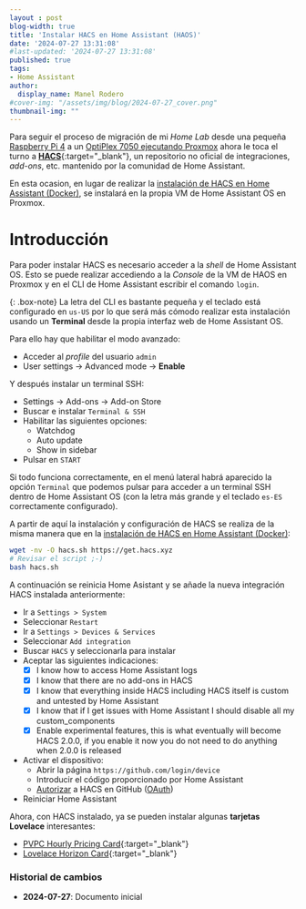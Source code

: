 ```yaml
---
layout : post
blog-width: true
title: 'Instalar HACS en Home Assistant (HAOS)'
date: '2024-07-27 13:31:08'
#last-updated: '2024-07-27 13:31:08'
published: true
tags:
- Home Assistant
author:
  display_name: Manel Rodero
#cover-img: "/assets/img/blog/2024-07-27_cover.png"
thumbnail-img: ""
---
```


Para seguir el proceso de migración de mi _Home Lab_ desde una pequeña [Raspberry Pi 4](instalar-raspberry-pi-os-64bits) a un [OptiPlex 7050 ejecutando Proxmox](proxmox-ve-802-en-un-dell-optiplex-7050) ahora le toca el turno a [**HACS**](https://hacs.xyz/){:target="_blank"}, un repositorio no oficial de integraciones, _add-ons_, etc. mantenido por la comunidad de Home Assistant.

En esta ocasion, en lugar de realizar la [instalación de HACS en Home Assistant (Docker)](instalacion-de-hacs-en-home-assistant-docker), se instalará en la propia VM de Home Assistant OS en Proxmox.

# Introducción

Para poder instalar HACS es necesario acceder a la _shell_ de Home Assistant OS. Esto se puede realizar accediendo a la _Console_ de la VM de HAOS en Proxmox y en el CLI de Home Assistant escribir el comando `login`.

{: .box-note}
La letra del CLI es bastante pequeña y el teclado está configurado en `us-US` por lo que será más cómodo realizar esta instalación usando un **Terminal** desde la propia interfaz web de Home Assistant OS.

Para ello hay que habilitar el modo avanzado:

* Acceder al _profile_ del usuario `admin`
* User settings &rarr; Advanced mode &rarr; **Enable**

Y después instalar un terminal SSH:

* Settings &rarr; Add-ons &rarr; Add-on Store
* Buscar e instalar `Terminal & SSH`
* Habilitar las siguientes opciones:
  * Watchdog
  * Auto update
  * Show in sidebar
* Pulsar en `START`

Si todo funciona correctamente, en el menú lateral habrá aparecido la opción `Terminal` que podemos pulsar para acceder a un terminal SSH dentro de Home Assistant OS (con la letra más grande y el teclado `es-ES` correctamente configurado).

A partir de aquí la instalación y configuración de HACS se realiza de la misma manera que en la [instalación de HACS en Home Assistant (Docker)](instalacion-de-hacs-en-home-assistant-docker):

```bash
wget -nv -O hacs.sh https://get.hacs.xyz
# Revisar el script ;-)
bash hacs.sh
```

A continuación se reinicia Home Asistant y se añade la nueva integración HACS instalada anteriormente:

* Ir a `Settings > System`
* Seleccionar `Restart`
* Ir a `Settings > Devices & Services`
* Seleccionar `Add integration`
* Buscar `HACS` y seleccionarla para instalar
* Aceptar las siguientes indicaciones:
  * [x] I know how to access Home Assistant logs
  * [x] I know that there are no add-ons in HACS
  * [x] I know that everything inside HACS including HACS itself is custom and untested by Home Assistant
  * [x] I know that if I get issues with Home Assistant I should disable all my custom_components
  * [x] Enable experimental features, this is what eventually will become HACS 2.0.0, if you enable it now you do not need to do anything when 2.0.0 is released
* Activar el dispositivo:
  * Abrir la página `https://github.com/login/device`
  * Introducir el código proporcionado por Home Assistant
  * [Autorizar](https://hacs.xyz/docs/faq/github_account/) a HACS en GitHub ([OAuth](https://docs.github.com/en/developers/apps/building-oauth-apps/authorizing-oauth-apps))
* Reiniciar Home Assistant

Ahora, con HACS instalado, ya se pueden instalar algunas **tarjetas Lovelace** interesantes:

* [PVPC Hourly Pricing Card](https://github.com/danimart1991/pvpc-hourly-pricing-card){:target="_blank"}
* [Lovelace Horizon Card](https://github.com/rejuvenate/lovelace-horizon-card){:target="_blank"}

### Historial de cambios

* **2024-07-27**: Documento inicial
